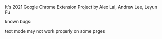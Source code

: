 It's 2021 Google Chrome Extension Project by Alex Lai, Andrew Lee, Leyun Fu

known bugs:

text mode may not work properly on some pages
